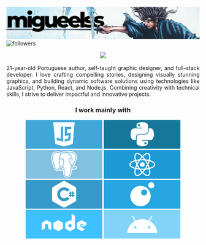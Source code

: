 <img src="./bannergh.png"><br>
<img alt="followers" title="Follow me on Github" src="https://img.shields.io/github/followers/migueelss?color=236ad3&style=for-the-badge&logo=github&label=Follow"/>
<p align="center"><img  src="https://camo.githubusercontent.com/f5caac74ee2f0adb341d85f48b688a5f105567357e649cda677eea30af790111/68747470733a2f2f73706f746966792d6769746875622d70726f66696c652e76657263656c2e6170702f6170692f766965773f7569643d6272756e6f73616e746f73616231323326636f7665725f696d6167653d74727565267468656d653d6e6f7661746f72656d2673686f775f6f66666c696e653d66616c7365266261636b67726f756e645f636f6c6f723d31323132313226696e7465726368616e67653d66616c7365266261725f636f6c6f723d316539616433266261725f636f6c6f725f636f7665723d66616c7365"></p>
<p align="justify">21-year-old Portuguese author, self-taught graphic designer, and full-stack developer. I love crafting compelling stories, designing visually stunning graphics, and building dynamic software solutions using technologies like JavaScript, Python, React, and Node.js. Combining creativity with technical skills, I strive to deliver impactful and innovative projects.</p>
<h3 align="center">I work mainly with</h3>
<p align='center'>
<img src="./images/js.png"> <img src="./images/py.png"> <img src="./images/pgsql.png"> <img src="./images/react.png"> <img src="./images/cst.png"> <img src="./images/lua.png"> <img src="./images/nodejs.png"> <img src="./images/android.png">
<p>
